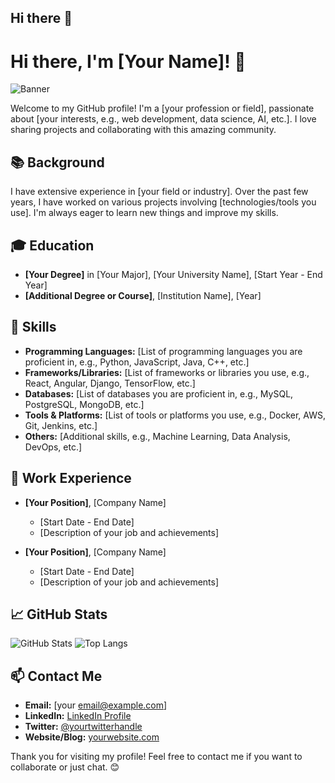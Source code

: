 ## Hi there 👋

<!--
**UlumKtech/UlumKtech** is a ✨ _special_ ✨ repository because its `README.md` (this file) appears on your GitHub profile.

Here are some ideas to get you started:

- 🔭 I’m currently working on ...
- 🌱 I’m currently learning ...
- 👯 I’m looking to collaborate on ...
- 🤔 I’m looking for help with ...
- 💬 Ask me about ...
- 📫 How to reach me: ...
- 😄 Pronouns: ...
- ⚡ Fun fact: ...
-->

# Hi there, I'm [Your Name]! 👋

<!-- Ganti URL ini dengan URL banner Anda sendiri -->
![Banner](https://www.example.com/banner.png)

Welcome to my GitHub profile! I'm a [your profession or field], passionate about [your interests, e.g., web development, data science, AI, etc.]. I love sharing projects and collaborating with this amazing community.

## 📚 Background

I have extensive experience in [your field or industry]. Over the past few years, I have worked on various projects involving [technologies/tools you use]. I'm always eager to learn new things and improve my skills.

## 🎓 Education

- **[Your Degree]** in [Your Major], [Your University Name], [Start Year - End Year]
- **[Additional Degree or Course]**, [Institution Name], [Year]

## 🔧 Skills

- **Programming Languages:** [List of programming languages you are proficient in, e.g., Python, JavaScript, Java, C++, etc.]
- **Frameworks/Libraries:** [List of frameworks or libraries you use, e.g., React, Angular, Django, TensorFlow, etc.]
- **Databases:** [List of databases you are proficient in, e.g., MySQL, PostgreSQL, MongoDB, etc.]
- **Tools & Platforms:** [List of tools or platforms you use, e.g., Docker, AWS, Git, Jenkins, etc.]
- **Others:** [Additional skills, e.g., Machine Learning, Data Analysis, DevOps, etc.]

## 💼 Work Experience

- **[Your Position]**, [Company Name]
  - [Start Date - End Date]
  - [Description of your job and achievements]

- **[Your Position]**, [Company Name]
  - [Start Date - End Date]
  - [Description of your job and achievements]

## 📈 GitHub Stats

![GitHub Stats](https://github-readme-stats.vercel.app/api?username=yourusername&show_icons=true&theme=radical)
![Top Langs](https://github-readme-stats.vercel.app/api/top-langs/?username=yourusername&layout=compact&theme=radical)

## 📫 Contact Me

- **Email:** [your email@example.com]
- **LinkedIn:** [LinkedIn Profile](https://www.linkedin.com/in/yourprofile)
- **Twitter:** [@yourtwitterhandle](https://twitter.com/yourtwitterhandle)
- **Website/Blog:** [yourwebsite.com](https://www.yourwebsite.com)

Thank you for visiting my profile! Feel free to contact me if you want to collaborate or just chat. 😊

